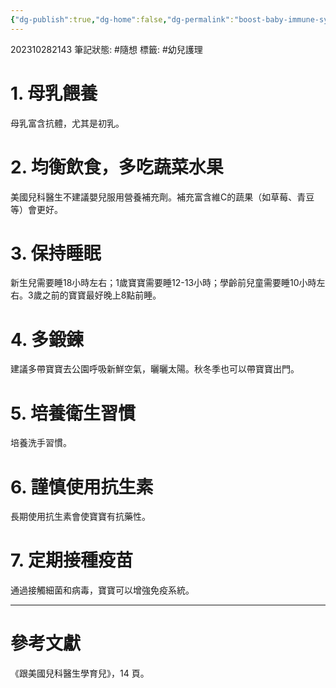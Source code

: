 ```yaml
---
{"dg-publish":true,"dg-home":false,"dg-permalink":"boost-baby-immune-system","permalink":"/boost-baby-immune-system/","dgPassFrontmatter":true}
---
```


202310282143
筆記狀態: #隨想
標籤: #幼兒護理

# 1. 母乳餵養
母乳富含抗體，尤其是初乳。

# 2. 均衡飲食，多吃蔬菜水果
美國兒科醫生不建議嬰兒服用營養補充劑。補充富含維C的蔬果（如草莓、青豆等）會更好。

# 3. 保持睡眠
新生兒需要睡18小時左右；1歲寶寶需要睡12-13小時；學齡前兒童需要睡10小時左右。3歲之前的寶寶最好晚上8點前睡。

# 4. 多鍛鍊
建議多帶寶寶去公園呼吸新鮮空氣，曬曬太陽。秋冬季也可以帶寶寶出門。

# 5.  培養衛生習慣
培養洗手習慣。

# 6. 謹慎使用抗生素
長期使用抗生素會使寶寶有抗藥性。

# 7. 定期接種疫苗
通過接觸細菌和病毒，寶寶可以增強免疫系統。

---
# 參考文獻

《跟美國兒科醫生學育兒》，14 頁。
